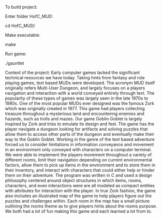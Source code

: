 To build project:

Enter folder HofC_MUD:

cd HofC_MUD/

Make executable:

make

Run game:

./gauntlet



Context of the project:
Early computer games lacked the significant technical resources we have today. Taking hints from fantasy and role playing games, text based MUDs were developed. The acronym MUD itself originally refers Multi-User Dungeon, and largely focuses on a players navigation and interaction with a world conveyed entirely through text. The popularity of these types of games was largely seen in the late 1970s to 1980s. One of the most popular MUDs ever designed was the famous Zork which was originally created in 1977. This game had players collecting treasure throughout a mysterious land and encountering enemies and hazards, such as trolls and mazes. Our game Goblin Goblet is largely inspired by Zork and tries to emulate its design and feel. The game has the player navigate a dungeon looking for artifacts and solving puzzles that allow them to access other parts of the dungeon and eventually make their way to the Goblin Goblet. Working in the genre of the text based adventure forced us to consider limitations in information conveyance and movement in an environment only conveyed with characters on a computer terminal. We were able to implement the players movement throughout a variety of different rooms, limit their navigation depending on current environmental factors, allow them to pick up items in the environment and to store them in their inventory, and interact with characters that could either help or hinder them on their adventure. The program was written in C and used a design philosophy centered around object structures in which items, rooms, characters, and even interactions were are all modeled as compact entities with attributes for interaction with the player. In true Zork fashion, the game also includes an illustrated map of the game to help players figure out the puzzles and challenges within. Each room in the map has a small picture outlining the rooms theme as to give players hints about the rooms purpose. We both had a lot of fun making this game and each learned a lot from to.
